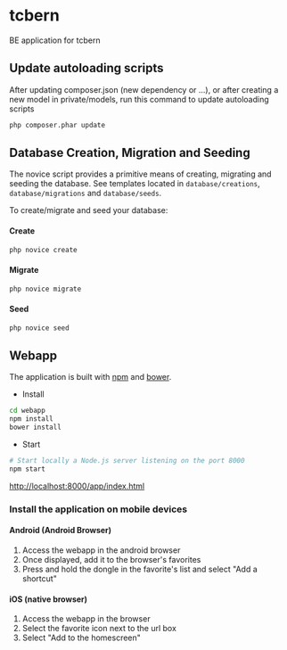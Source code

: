 # tcbern
BE application for tcbern

## Update autoloading scripts

After updating composer.json (new dependency or ...), or after creating a new
model in private/models, run this command to update autoloading scripts
```bash
php composer.phar update
```

## Database Creation, Migration and Seeding

The novice script provides a primitive means of creating, migrating and seeding the database.
See templates located in `database/creations`, `database/migrations` and `database/seeds`.

To create/migrate and seed your database:
#### Create
```bash
php novice create
```

#### Migrate
```bash
php novice migrate
```

#### Seed
```bash
php novice seed
```

## Webapp

The application is built with [npm](https://www.npmjs.com/) and [bower](http://bower.io/).

- Install
```bash
cd webapp
npm install
bower install
```
- Start
```bash
# Start locally a Node.js server listening on the port 8000
npm start
```

[http://localhost:8000/app/index.html](http://localhost:8000/app/index.html)

### Install the application on mobile devices

#### Android (Android Browser)

1. Access the webapp in the android browser
2. Once displayed, add it to the browser's favorites
3. Press and hold the dongle in the favorite's list and select "Add a shortcut"

#### iOS (native browser)

1. Access the webapp in the browser
2. Select the favorite icon next to the url box
3. Select "Add to the homescreen"